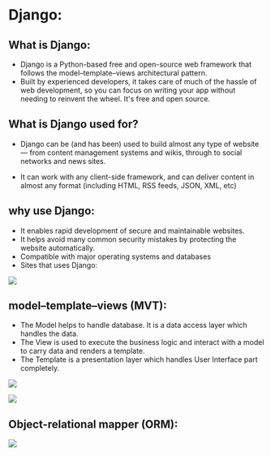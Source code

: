 # Django:

## What is Django:

* Django is a Python-based free and open-source web framework that follows the model–template–views architectural pattern.
* Built by experienced developers, it takes care of much of the hassle of web development, so you can focus on writing your app without needing to reinvent the wheel. It's free and open source.

## What is Django used for?
* Django can be (and has been) used to build almost any type of website — from content management systems and wikis, through to social networks and news sites. 
 - It can work with any client-side framework, and can deliver content in almost any format (including HTML, RSS feeds, JSON, XML, etc)

## why use Django:

* It enables rapid development of secure and maintainable websites.
* It helps avoid many common security mistakes by protecting the website automatically.
* Compatible with major operating systems and databases
* Sites that uses Django: 
 
 ![](https://media.geeksforgeeks.org/wp-content/cdn-uploads/20200416205918/Top-10-Django-Apps-And-Why-Companies-Are-Using-it.png)


##  model–template–views (MVT):
* The Model helps to handle database. It is a data access layer which handles the data.
* The View is used to execute the business logic and interact with a model to carry data and renders a template.
* The Template is a presentation layer which handles User Interface part completely. 

![](https://i0.wp.com/techvidvan.com/tutorials/wp-content/uploads/sites/2/2021/06/Control-Flow-Of-MVT.jpg?ssl=1)

![](https://camo.githubusercontent.com/d2c29818fbdb3d458e7f0a3751134a285507f7774641d5de7265c00635d8612f/68747470733a2f2f692e696d6775722e636f6d2f76436f664557592e706e67)


## Object-relational mapper (ORM):

![](https://miro.medium.com/max/800/0*fI9W7FB2NtRRVBnF)